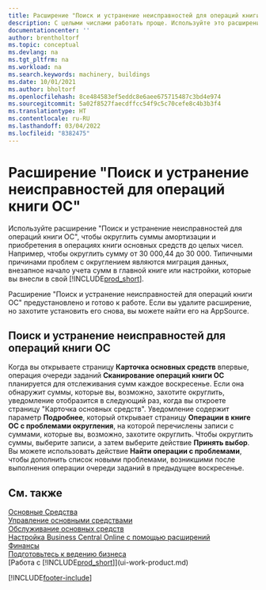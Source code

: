 ```yaml
---
title: Расширение "Поиск и устранение неисправностей для операций книги ОС"
description: С целыми числами работать проще. Используйте это расширение для округления сумм основных средств в книге ОС.
documentationcenter: ''
author: brentholtorf
ms.topic: conceptual
ms.devlang: na
ms.tgt_pltfrm: na
ms.workload: na
ms.search.keywords: machinery, buildings
ms.date: 10/01/2021
ms.author: bholtorf
ms.openlocfilehash: 8ce484583ef5eddc8e6aee675715487c3bd4e974
ms.sourcegitcommit: 5a02f8527faecdffcc54f9c5c70cefe8c4b3b3f4
ms.translationtype: HT
ms.contentlocale: ru-RU
ms.lasthandoff: 03/04/2022
ms.locfileid: "8382475"
---
```

# <a name="the-troubleshooting-fa-ledger-entries-extension"></a>Расширение "Поиск и устранение неисправностей для операций книги ОС"
Используйте расширение "Поиск и устранение неисправностей для операций книги ОС", чтобы округлить суммы амортизации и приобретения в операциях книги основных средств до целых чисел. Например, чтобы округлить сумму от 30 000,44 до 30 000. Типичными причинами проблем с округлением являются миграция данных, внезапное начало учета сумм в главной книге или настройки, которые вы внесли в свой [!INCLUDE[prod_short](includes/prod_short.md)].

Расширение "Поиск и устранение неисправностей для операций книги ОС" предустановлено и готово к работе. Если вы удалите расширение, но захотите установить его снова, вы можете найти его на AppSource.

## <a name="troubleshooting-fixed-asset-ledger-entries"></a>Поиск и устранение неисправностей для операций книги ОС
Когда вы открываете страницу **Карточка основных средств** впервые, операция очереди заданий **Сканирование операций книги ОС** планируется для отслеживания сумм каждое воскресенье. Если она обнаружит суммы, которые вы, возможно, захотите округлить, уведомление отобразится в следующий раз, когда вы откроете страницу "Карточка основных средств". Уведомление содержит параметр **Подробнее**, который открывает страницу **Операции в книге ОС с проблемами округления**, на которой перечислены записи с суммами, которые вы, возможно, захотите округлить. Чтобы округлить суммы, выберите записи, а затем выберите действие **Принять выбор**. Вы можете использовать действие **Найти операции с проблемами**, чтобы дополнить список новыми проблемами, возникшими после выполнения операции очереди заданий в предыдущее воскресенье.

## <a name="see-also"></a>См. также
[Основные Средства](fa-manage.md)  
[Управление основными средствами](fa-manage.md)  
[Обслуживание основных средств](fa-how-maintain.md)  
[Настройка Business Central Online с помощью расширений](ui-extensions.md)  
[Финансы](finance.md)  
[Подготовьтесь к ведению бизнеса](ui-get-ready-business.md)  
[Работа с [!INCLUDE[prod_short](includes/prod_short.md)]](ui-work-product.md)  


[!INCLUDE[footer-include](includes/footer-banner.md)]



